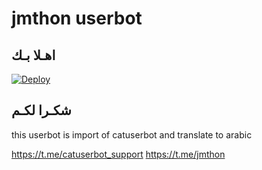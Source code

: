 # jmthon userbot

## اهـلا بـك

[![Deploy](https://www.herokucdn.com/deploy/button.svg)](https://heroku.com/deploy?template=https://github.com/sezr5555/pack)

## شكـرا لكـم 


this userbot is import of catuserbot and translate to arabic

https://t.me/catuserbot_support
https://t.me/jmthon

